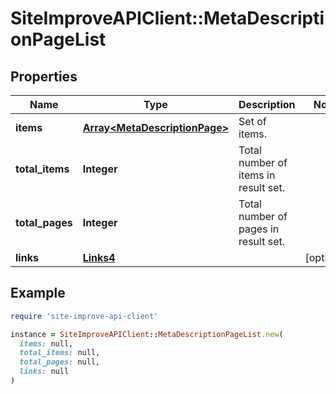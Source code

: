 # SiteImproveAPIClient::MetaDescriptionPageList

## Properties

| Name | Type | Description | Notes |
| ---- | ---- | ----------- | ----- |
| **items** | [**Array&lt;MetaDescriptionPage&gt;**](MetaDescriptionPage.md) | Set of items. |  |
| **total_items** | **Integer** | Total number of items in result set. |  |
| **total_pages** | **Integer** | Total number of pages in result set. |  |
| **links** | [**Links4**](Links4.md) |  | [optional] |

## Example

```ruby
require 'site-improve-api-client'

instance = SiteImproveAPIClient::MetaDescriptionPageList.new(
  items: null,
  total_items: null,
  total_pages: null,
  links: null
)
```

